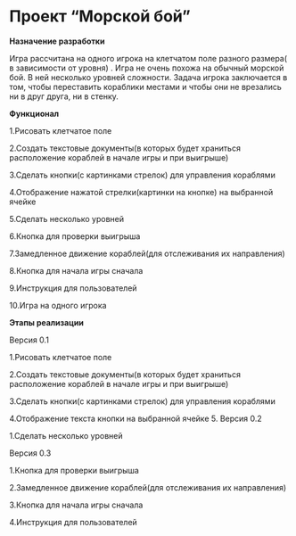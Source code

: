 # Проект “Морской бой”
**Назначение разработки**

Игра рассчитана на одного игрока на клетчатом поле разного размера( в зависимости от уровня) . Игра не очень похожа на обычный морской бой. В ней несколько уровней сложности. Задача игрока заключается в том, чтобы переставить кораблики местами и чтобы они не врезались ни в друг друга, ни в стенку.

**Функционал**

1.Рисовать клетчатое поле

2.Создать текстовые документы(в которых будет храниться расположение кораблей в начале игры и при выигрыше)

3.Сделать кнопки(с картинками стрелок) для управления кораблями

4.Отображение нажатой стрелки(картинки на кнопке) на выбранной ячейке
 
5.Сделать несколько уровней 

6.Кнопка для проверки выигрыша
 
7.Замедленное движение кораблей(для отслеживания их направления)

8.Кнопка для начала игры сначала
 
9.Инструкция для пользователей

10.Игра на одного игрока

**Этапы реализации**

Версия 0.1

1.Рисовать клетчатое поле

2.Создать текстовые документы(в которых будет храниться расположение кораблей в начале игры и при выигрыше)

3.Сделать кнопки(с картинками стрелок) для управления кораблями

4.Отображение текста кнопки на выбранной ячейке
5. 
Версия 0.2

1.Сделать несколько уровней  

Версия 0.3

1.Кнопка для проверки выигрыша
 
2.Замедленное движение кораблей(для отслеживания их направления)

3.Кнопка для начала игры сначала

4.Инструкция для пользователей
